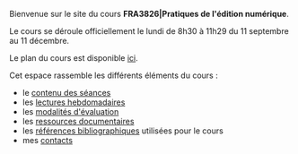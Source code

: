 
Bienvenue sur le site du cours **FRA3826|Pratiques de l'édition numérique**. 

Le cours se déroule officiellement le lundi de 8h30 à 11h29 du 11 septembre au 11 décembre. 

Le plan du cours est disponible [ici](./doc/FRA3826_2023.pdf).

Cet espace rassemble les différents éléments du cours : 

- le [contenu des séances](seances)
- les [lectures hebdomadaires](lectures)
- les [modalités d'évaluation](modalites)
- les [ressources documentaires](documentation)
- les [références bibliographiques](https://www.zotero.org/groups/4823133/FRA3826-2023) utilisées pour le cours
- mes [contacts](contact)

